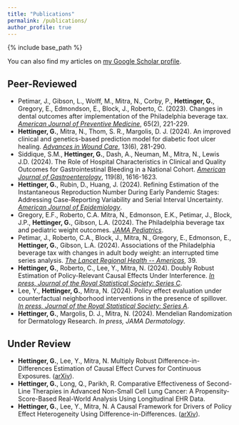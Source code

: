 ```yaml
---
title: "Publications"
permalink: /publications/
author_profile: true
---
```


{% include base_path %}

You can also find my articles on [my Google Scholar profile](https://scholar.google.com/citations?hl=en&tzom=240&user=KHAkXigAAAAJ).

## Peer-Reviewed
- Petimar, J., Gibson, L., Wolff, M., Mitra, N., Corby, P., **Hettinger, G.**, Gregory, E., Edmondson, E., Block, J., Roberto, C. (2023). Changes in dental outcomes after implementation of the Philadelphia beverage tax.
 [*American Journal of Preventive Medicine*](https://journals.sagepub.com/doi/10.1177/09622802241242323), 65(2), 221-229.
- **Hettinger, G.**, Mitra, N., Thom, S. R., Margolis, D. J. (2024). An improved clinical and genetics-based prediction model for diabetic foot ulcer healing. [*Advances in Wound Care*](https://doi.org/10.1089/wound.2023.0194), 13(6), 281-290.
- Siddique, S.M., **Hettinger, G.**, Dash, A., Neuman, M., Mitra, N., Lewis J.D. (2024). The Role of Hospital Characteristics in Clinical and Quality Outcomes for Gastrointestinal Bleeding in a National Cohort. [*American Journal of Gastroenterology*](https://pubmed.ncbi.nlm.nih.gov/38477470/), 119(8), 1616-1623.
- **Hettinger, G.**, Rubin, D., Huang, J. (2024). Refining Estimation of the Instantaneous Reproduction Number During Early Pandemic Stages: Addressing Case-Reporting Variability and Serial Interval Uncertainty. [*American Journal of Epidemiology*](https://academic.oup.com/aje/advance-article/doi/10.1093/aje/kwae356/7755505).
- Gregory, E.F., Roberto, C.A. Mitra, N., Edmonson, E.K., Petimar, J., Block, J.P., **Hettinger, G.**, Gibson, L.A. (2024). The Philadelphia beverage tax and pediatric weight outcomes. [*JAMA Pediatrics*](https://jamanetwork.com/journals/jamapediatrics/fullarticle/2826830).
- Petimar, J., Roberto, C.A., Block, J., Mitra, N., Gregory, E., Edmonson, E., **Hettinger, G.**, Gibson, L.A. (2024). Associations of the Philadelphia beverage tax with changes in adult body weight: an interrupted time series analysis. [*The Lancet Regional Health -- Americas*](https://doi.org/10.1016/j.lana.2024.100906), 39.
- **Hettinger, G.**, Roberto, C., Lee, Y., Mitra, N. (2024). Doubly Robust Estimation of Policy-Relevant Causal Effects Under Interference. [*In press, Journal of the Royal Statistical Society: Series C*](https://doi.org/10.1093/jrsssc/qlae066).
- Lee, Y., **Hettinger, G.**, Mitra, N. (2024). Policy effect evaluation under counterfactual neighborhood interventions in the presence of spillover. [*In press, Journal of the Royal Statistical Society: Series A*](https://arxiv.org/abs/2303.06227).
- **Hettinger, G.**, Margolis, D. J., Mitra, N. (2024). Mendelian Randomization for Dermatology Research. *In press, JAMA Dermatology*.

## Under Review
- **Hettinger, G.**, Lee, Y., Mitra, N. Multiply Robust Difference-in-Differences Estimation of Causal Effect Curves for Continuous Exposures. ([arXiv](https://arxiv.org/abs/2401.14355)).
- **Hettinger, G.**, Long, Q., Parikh, R. Comparative Effectiveness of Second-Line Therapies in Advanced Non-Small Cell Lung Cancer: A Propensity-Score-Based Real-World Analysis Using Longitudinal EHR Data.
- **Hettinger, G.**, Lee, Y., Mitra, N. A Causal Framework for Drivers of Policy Effect Heterogeneity Using Difference-in-Differences. ([arXiv](https://arxiv.org/abs/2408.16670)).
